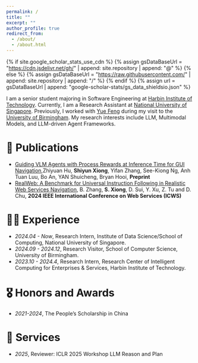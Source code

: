 ```yaml
---
permalink: /
title: ""
excerpt: ""
author_profile: true
redirect_from: 
  - /about/
  - /about.html
---
```


{% if site.google_scholar_stats_use_cdn %}
{% assign gsDataBaseUrl = "https://cdn.jsdelivr.net/gh/" | append: site.repository | append: "@" %}
{% else %}
{% assign gsDataBaseUrl = "https://raw.githubusercontent.com/" | append: site.repository | append: "/" %}
{% endif %}
{% assign url = gsDataBaseUrl | append: "google-scholar-stats/gs_data_shieldsio.json" %}

<span class='anchor' id='about-me'></span>

I am a senior student majoring in Software Engineering at [Harbin Institute of Technology](http://en.hit.edu.cn/). Currently, I am a Research Assistant at [National University of Singapore](https://www.nus.edu.sg/). Previously, I worked with [Yue Feng](https://fengyue-leah.github.io/) during my visit to the [University of Birmingham](https://www.birmingham.ac.uk/). My research interests include LLM, Multimodal Models, and LLM-driven Agent Frameworks.

# 📝 Publications 
- [Guiding VLM Agents with Process Rewards at Inference Time for GUI Navigation](https://openreview.net/pdf?id=jR6YMxVG9i),Zhiyuan Hu, **Shiyun Xiong**, Yifan Zhang, See-Kiong Ng, Anh Tuan Luu, Bo An, YAN Shuicheng, Bryan Hooi, **Preprint**
- [RealWeb: A Benchmark for Universal Instruction Following in Realistic Web Services Navigation](https://ieeexplore.ieee.org/abstract/document/10707522), B. Zhang, **S. Xiong**, D. Sui, Y. Xu, Z. Tu and D. Chu, **2024 IEEE International Conference on Web Services (ICWS)**

# 🧑‍💻 Experience
- *2024.04 - Now*, Research Intern, Institute of Data Science/School of Computing, National University of Singapore.
- *2024.09 - 2024.12*, Research Visitor, School of Computer Science, University of Birmingham.
- *2023.10 - 2024.4*, Research Intern, Research Center of Intelligent Computing for Enterprises & Services, Harbin Institute of Technology.
  
# 🎖️ Honors and Awards
- *2021-2024*, The People’s Scholarship in China

# 💼 Services
- *2025*, Reviewer: ICLR 2025 Workshop LLM Reason and Plan
